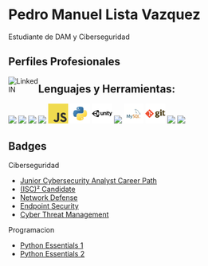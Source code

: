 
# Pedro Manuel Lista Vazquez

Estudiante de DAM y Ciberseguridad


## Perfiles Profesionales

<a href="www.linkedin.com/in/pedrolista">
  <img align="left" alt="LinkedIN" width="60px" src="https://logowik.com/content/uploads/images/linkedin-new4645.jpg" />
</a>
 

## Lenguajes y Herramientas:
<code><img height="40" src="https://upload.wikimedia.org/wikipedia/commons/thumb/6/61/HTML5_logo_and_wordmark.svg/1024px-HTML5_logo_and_wordmark.svg.png"></code>
<code><img height="40" src="https://upload.wikimedia.org/wikipedia/commons/thumb/d/d5/CSS3_logo_and_wordmark.svg/1452px-CSS3_logo_and_wordmark.svg.png"></code>
<code><img height="40" src="https://upload.wikimedia.org/wikipedia/commons/4/4f/Csharp_Logo.png"></code>
<code><img height="40" src="https://upload.wikimedia.org/wikipedia/fr/thumb/2/2e/Java_Logo.svg/550px-Java_Logo.svg.png"></code>
<code><img height="40" src="https://raw.githubusercontent.com/github/explore/80688e429a7d4ef2fca1e82350fe8e3517d3494d/topics/javascript/javascript.png"></code>
<code><img height="40" src="https://raw.githubusercontent.com/github/explore/80688e429a7d4ef2fca1e82350fe8e3517d3494d/topics/python/python.png"></code>
<code><img height="40" src="https://raw.githubusercontent.com/github/explore/80688e429a7d4ef2fca1e82350fe8e3517d3494d/topics/unity/unity.png"></code>
<code><img height="40" src="https://download.blender.org/branding/blender_logo_socket.png"></code>
<code><img height="40" src="https://raw.githubusercontent.com/github/explore/80688e429a7d4ef2fca1e82350fe8e3517d3494d/topics/mysql/mysql.png"></code>
<code><img height="40" src="https://raw.githubusercontent.com/github/explore/80688e429a7d4ef2fca1e82350fe8e3517d3494d/topics/git/git.png"></code>
<code><img height="40" src="https://upload.wikimedia.org/wikipedia/commons/d/d5/Virtualbox_logo.png?20150209215936"></code>
<code><img height="40" src="https://upload.wikimedia.org/wikipedia/commons/thumb/a/af/Adobe_Photoshop_CC_icon.svg/2101px-Adobe_Photoshop_CC_icon.svg.png"></code>



## Badges
Ciberseguridad

- [Junior Cybersecurity Analyst Career Path](https://www.credly.com/badges/f3de9f4b-f882-4599-9296-a4694b8d99cf/public_url)
- [(ISC)² Candidate](https://www.credly.com/badges/4d8d57a0-e55e-465c-9bca-6e04ba48a2f7/public_url)
- [Network Defense](https://www.credly.com/badges/2b5b54ea-b554-473b-ad4b-a361dd948f0b/public_url)
- [Endpoint Security](https://www.credly.com/badges/ce4ccd71-1a33-4ca8-8829-02a0893d763d/public_url)
- [Cyber Threat Management](https://www.credly.com/badges/f55c04db-84ee-4b4d-b882-0cd5e81eb0fb/public_url)

Programacion
- [Python Essentials 1](https://www.credly.com/badges/598ea34a-59f0-4cb6-a451-1f8af1eeeda7/public_url)
- [Python Essentials 2](https://www.credly.com/badges/3870a8b2-d379-411c-95ac-877db959078a/public_url)

